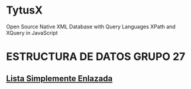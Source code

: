 # TytusX
Open Source Native XML Database with Query Languages XPath and XQuery in JavaScript


# ESTRUCTURA DE DATOS GRUPO 27
## [Lista Simplemente Enlazada](https://tytusdb.github.io/20211SVAC/G27/Lineal_Structures/simple_list.html)
